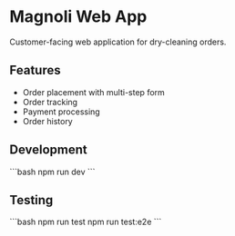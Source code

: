 # Magnoli Web App

Customer-facing web application for dry-cleaning orders.

## Features

- Order placement with multi-step form
- Order tracking
- Payment processing
- Order history

## Development

\`\`\`bash
npm run dev
\`\`\`

## Testing

\`\`\`bash
npm run test
npm run test:e2e
\`\`\`

